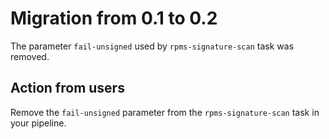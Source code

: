 # Migration from 0.1 to 0.2
The parameter `fail-unsigned` used by `rpms-signature-scan` task was removed.

## Action from users
Remove the `fail-unsigned` parameter from the `rpms-signature-scan` task in your pipeline.
